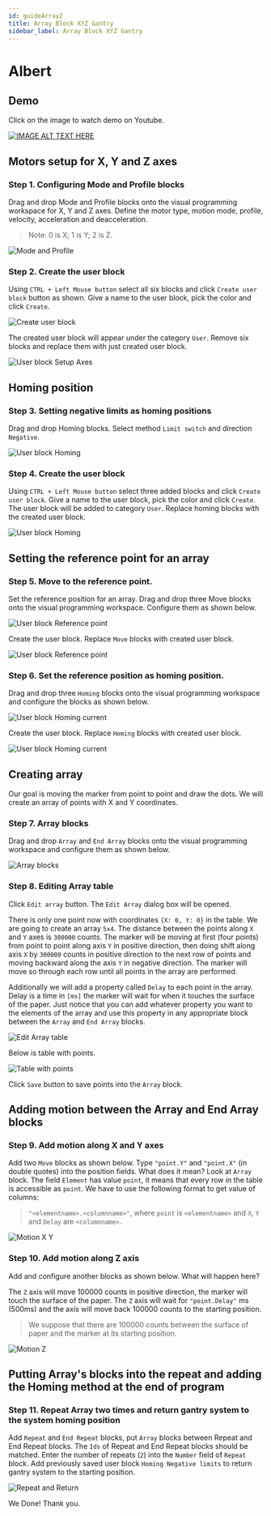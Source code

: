 ```yaml
---
id: guideArray2
title: Array Block XYZ Gantry
sidebar_label: Array Block XYZ Gantry
---
```


# Albert

## Demo

Click on the image to watch demo on Youtube.

[![IMAGE ALT TEXT HERE](https://img.youtube.com/vi/ebHxsyUTJYk/0.jpg)](https://www.youtube.com/watch?v=ebHxsyUTJYk)

## Motors setup for X, Y and Z axes

### Step 1. Configuring Mode and Profile blocks

Drag and drop Mode and Profile blocks onto the visual programming workspace for X, Y and Z axes. Define the motor type, motion mode, profile, velocity, acceleration and deacceleration.

> Note: 0 is X; 1 is Y; 2 is Z.

![Mode and Profile](assets/guide_xyz_array_01.png "Mode and Profile")

### Step 2. Create the user block

Using `CTRL + Left Mouse button` select all six blocks and click `Create user block` button as shown. Give a name to the user block, pick the color and click `Create`.

![Create user block](assets/guide_xyz_array_02.png "Create user block")

The created user block will appear under the category `User`. Remove six blocks and replace them with just created user block.

![User block Setup Axes](assets/guide_xyz_array_03.png "User block Setup Axis")

## Homing position

### Step 3. Setting negative limits as homing positions

Drag and drop Homing blocks. Select method `Limit switch` and direction `Negative`.

![User block Homing](assets/guide_xyz_array_04.png "User block Homing")

### Step 4. Create the user block

Using `CTRL + Left Mouse button` select three added blocks and click `Create user block`. Give a name to the user block, pick the color and click `Create`. The user block will be added to category `User`. Replace homing blocks with the created user block.

![User block Homing](assets/guide_xyz_array_05.png "User block Homing")

## Setting the reference point for an array

### Step 5. Move to the reference point.

Set the reference position for an array. Drag and drop three Move blocks onto the visual programming workspace. Configure them as shown below.

![User block Reference point](assets/guide_xyz_array_06.png "User block Reference point")

Create the user block. Replace `Move` blocks with created user block.

![User block Reference point](assets/guide_xyz_array_07.png "User block Reference point")

### Step 6. Set the reference position as homing position.

Drag and drop three `Homing` blocks onto the visual programming workspace and configure the blocks as shown below.

![User block Homing current](assets/guide_xyz_array_08.png "User block Homing current")

Create the user block. Replace `Homing` blocks with created user block.

![User block Homing current](assets/guide_xyz_array_09.png "User block Homing current")

## Creating array

Our goal is moving the marker from point to point and draw the dots. We will create an array of points with X and Y coordinates.

### Step 7. Array blocks

Drag and drop `Array` and `End Array` blocks onto the visual programming workspace and configure them as shown below.

![Array blocks](assets/guide_xyz_array_10.png "Array blocks")

### Step 8. Editing Array table

Click `Edit array` button. The `Edit Array` dialog box will be opened.

There is only one point now with coordinates `{X: 0, Y: 0}` in the table. We are going to create an array `5x4`. The distance between the points along `X` and `Y` axes is `300000` counts. The marker will be moving at first (four points) from point to point along axis `Y` in positive direction, then doing shift along axis `X` by `300000` counts in positive direction to the next row of points and moving backward along the axis `Y` in negative direction. The marker will move so through each row until all points in the array are performed.

Additionally we will add a property called `Delay` to each point in the array. Delay is a time in `[ms]` the marker will wait for when it touches the surface of the paper. Just notice that you can add whatever property you want to the elements of the array and use this property in any appropriate block between the `Array` and `End Array` blocks.

![Edit Array table](assets/guide_xyz_array_11.png "Edit Array table")

Below is table with points.

![Table with points](assets/guide_xyz_array_12.png "Table with points")

Click `Save` button to save points into the `Array` block.

## Adding motion between the Array and End Array blocks

### Step 9. Add motion along X and Y axes

Add two `Move` blocks as shown below. Type `"point.Y"` and `"point.X"` (in double quotes) into the position fields. What does it mean? Look at `Array` block. The field `Element` has value `point`, it means that every row in the table is accessible as `point`. We have to use the following format to get value of columns:

> `"<elementname>.<columnname>"`, where `point` is `<elementname>` and `X`, `Y` and `Delay` are `<columnname>`.

![Motion X Y](assets/guide_xyz_array_13.png "Motion X Y")

### Step 10. Add motion along Z axis

Add and configure another blocks as shown below. What will happen here?

The `Z` axis will move 100000 counts in positive direction, the marker will touch the surface of the paper. The `Z` axis will wait for `"point.Delay"` ms (500ms) and the axis will move back 100000 counts to the starting position.

> We suppose that there are 100000 counts between the surface of paper and the marker at its starting position.

![Motion Z](assets/guide_xyz_array_14.png "Motion Z")

## Putting Array's blocks into the repeat and adding the Homing method at the end of program

### Step 11. Repeat Array two times and return gantry system to the system homing position

Add `Repeat` and `End Repeat` blocks, put `Array` blocks between Repeat and End Repeat blocks. The `Ids` of Repeat and End Repeat blocks should be matched. Enter the number of repeats (`2`) into the `Number` field of `Repeat` block. Add previously saved user block `Homing Negative limits` to return gantry system to the starting position.

![Repeat and Return](assets/guide_xyz_array_15.png "Repeat and Return")

We Done! Thank you.